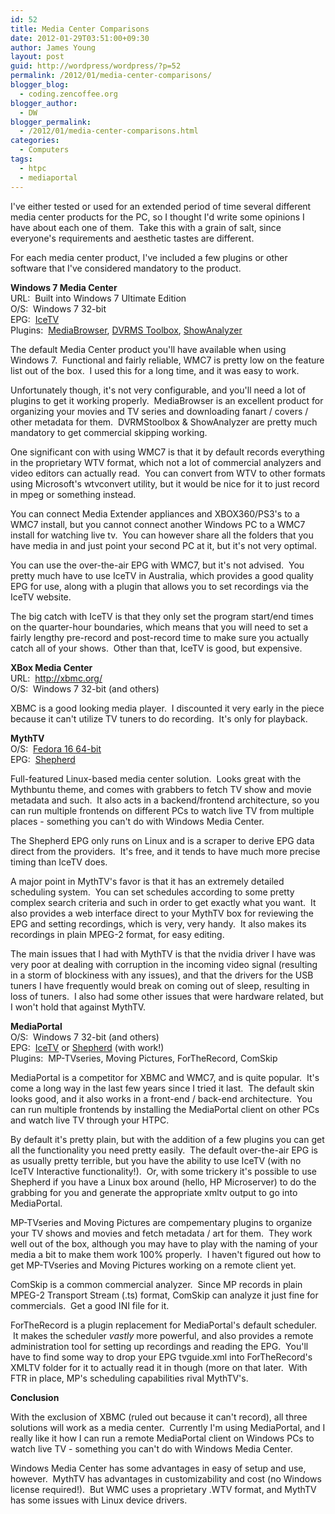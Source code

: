 ```yaml
---
id: 52
title: Media Center Comparisons
date: 2012-01-29T03:51:00+09:30
author: James Young
layout: post
guid: http://wordpress/wordpress/?p=52
permalink: /2012/01/media-center-comparisons/
blogger_blog:
  - coding.zencoffee.org
blogger_author:
  - DW
blogger_permalink:
  - /2012/01/media-center-comparisons.html
categories:
  - Computers
tags:
  - htpc
  - mediaportal
---
```

I've either tested or used for an extended period of time several different media center products for the PC, so I thought I'd write some opinions I have about each one of them.  Take this with a grain of salt, since everyone's requirements and aesthetic tastes are different.

For each media center product, I've included a few plugins or other software that I've considered mandatory to the product.

<span><b>Windows 7 Media Center</b></span>  
URL:  Built into Windows 7 Ultimate Edition  
O/S:  Windows 7 32-bit  
EPG:  [IceTV](http://www.icetv.com.au/)  
Plugins:  [MediaBrowser](http://www.mediabrowser.tv/), [DVRMS Toolbox](http://babgvant.com/files/folders/dvrmstoolbox/default.aspx), [ShowAnalyzer](http://www.dragonglobal.biz/showanalyzer.html)

The default Media Center product you'll have available when using Windows 7.  Functional and fairly reliable, WMC7 is pretty low on the feature list out of the box.  I used this for a long time, and it was easy to work.

Unfortunately though, it's not very configurable, and you'll need a lot of plugins to get it working properly.  MediaBrowser is an excellent product for organizing your movies and TV series and downloading fanart / covers / other metadata for them.  DVRMStoolbox & ShowAnalyzer are pretty much mandatory to get commercial skipping working.

One significant con with using WMC7 is that it by default records everything in the proprietary WTV format, which not a lot of commercial analyzers and video editors can actually read.  You can convert from WTV to other formats using Microsoft's wtvconvert utility, but it would be nice for it to just record in mpeg or something instead.

You can connect Media Extender appliances and XBOX360/PS3's to a WMC7 install, but you cannot connect another Windows PC to a WMC7 install for watching live tv.  You can however share all the folders that you have media in and just point your second PC at it, but it's not very optimal.

You can use the over-the-air EPG with WMC7, but it's not advised.  You pretty much have to use IceTV in Australia, which provides a good quality EPG for use, along with a plugin that allows you to set recordings via the IceTV website.

The big catch with IceTV is that they only set the program start/end times on the quarter-hour boundaries, which means that you will need to set a fairly lengthy pre-record and post-record time to make sure you actually catch all of your shows.  Other than that, IceTV is good, but expensive.

<span><b>XBox Media Center</b></span>  
URL:  <http://xbmc.org/>  
O/S:  Windows 7 32-bit (and others)

XBMC is a good looking media player.  I discounted it very early in the piece because it can't utilize TV tuners to do recording.  It's only for playback.

<span><b>MythTV</b></span>  
O/S:  [Fedora 16 64-bit](http://fedoraproject.org/)  
EPG:  [Shepherd](http://svn.whuffy.com/)

Full-featured Linux-based media center solution.  Looks great with the Mythbuntu theme, and comes with grabbers to fetch TV show and movie metadata and such.  It also acts in a backend/frontend architecture, so you can run multiple frontends on different PCs to watch live TV from multiple places - something you can't do with Windows Media Center.

The Shepherd EPG only runs on Linux and is a scraper to derive EPG data direct from the providers.  It's free, and it tends to have much more precise timing than IceTV does.

A major point in MythTV's favor is that it has an extremely detailed scheduling system.  You can set schedules according to some pretty complex search criteria and such in order to get exactly what you want.  It also provides a web interface direct to your MythTV box for reviewing the EPG and setting recordings, which is very, very handy.  It also makes its recordings in plain MPEG-2 format, for easy editing.

The main issues that I had with MythTV is that the nvidia driver I have was very poor at dealing with corruption in the incoming video signal (resulting in a storm of blockiness with any issues), and that the drivers for the USB tuners I have frequently would break on coming out of sleep, resulting in loss of tuners.  I also had some other issues that were hardware related, but I won't hold that against MythTV.

<span><b>MediaPortal</b></span>  
O/S:  Windows 7 32-bit (and others)  
EPG:  [IceTV](http://www.icetv.com.au/) or [Shepherd](http://svn.whuffy.com/) (with work!)  
Plugins:  MP-TVseries, Moving Pictures, ForTheRecord, ComSkip

MediaPortal is a competitor for XBMC and WMC7, and is quite popular.  It's come a long way in the last few years since I tried it last.  The default skin looks good, and it also works in a front-end / back-end architecture.  You can run multiple frontends by installing the MediaPortal client on other PCs and watch live TV through your HTPC.

By default it's pretty plain, but with the addition of a few plugins you can get all the functionality you need pretty easily.  The default over-the-air EPG is as usually pretty terrible, but you have the ability to use IceTV (with no IceTV Interactive functionality!).  Or, with some trickery it's possible to use Shepherd if you have a Linux box around (hello, HP Microserver) to do the grabbing for you and generate the appropriate xmltv output to go into MediaPortal.

MP-TVseries and Moving Pictures are compementary plugins to organize your TV shows and movies and fetch metadata / art for them.  They work well out of the box, although you may have to play with the naming of your media a bit to make them work 100% properly.  I haven't figured out how to get MP-TVseries and Moving Pictures working on a remote client yet.

ComSkip is a common commercial analyzer.  Since MP records in plain MPEG-2 Transport Stream (.ts) format, ComSkip can analyze it just fine for commercials.  Get a good INI file for it.

ForTheRecord is a plugin replacement for MediaPortal's default scheduler.  It makes the scheduler _vastly_ more powerful, and also provides a remote administration tool for setting up recordings and reading the EPG.  You'll have to find some way to drop your EPG tvguide.xml into ForTheRecord's XMLTV folder for it to actually read it in though (more on that later.  With FTR in place, MP's scheduling capabilities rival MythTV's.

<span><b>Conclusion</b></span>

With the exclusion of XBMC (ruled out because it can't record), all three solutions will work as a media center.  Currently I'm using MediaPortal, and I really like it how I can run a remote MediaPortal client on Windows PCs to watch live TV - something you can't do with Windows Media Center.

Windows Media Center has some advantages in easy of setup and use, however.  MythTV has advantages in customizability and cost (no Windows license required!).  But WMC uses a proprietary .WTV format, and MythTV has some issues with Linux device drivers.